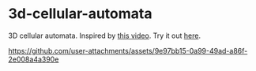 # 3d-cellular-automata
3D cellular automata. Inspired by [this video](https://www.youtube.com/watch?v=63qlEpO73C4). Try it out [here](https://shouvikghosh2048.github.io/3d-cellular-automata/).

https://github.com/user-attachments/assets/9e97bb15-0a99-49ad-a86f-2e008a4a390e

